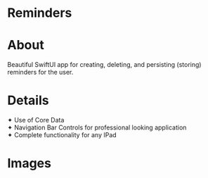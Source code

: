 # Reminders

<h1>About</h1>
Beautiful SwiftUI app for creating, deleting, and persisting (storing) reminders for the user.

<h1>Details</h1>
✦ Use of Core Data <br>
✦ Navigation Bar Controls for professional looking application <br>
✦ Complete functionality for any IPad <br>

<h1>Images</h1>
